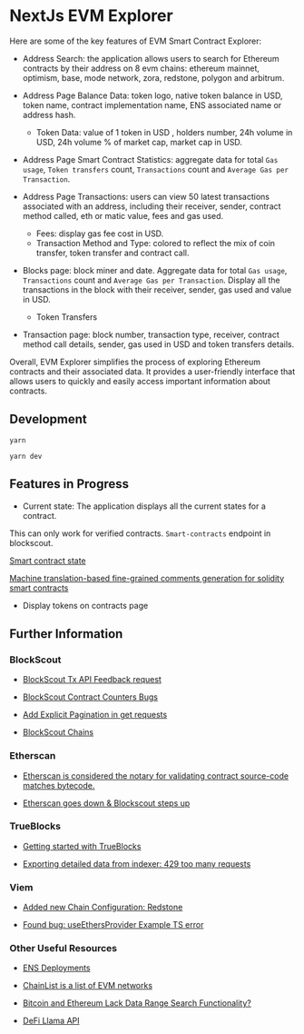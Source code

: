 # NextJs EVM Explorer

Here are some of the key features of EVM Smart Contract Explorer:

- Address Search: the application allows users to search for Ethereum contracts by their address on 8 evm chains: ethereum mainnet, optimism, base, mode network, zora, redstone, polygon and arbitrum.

- Address Page Balance Data: token logo, native token balance in USD, token name, contract implementation name, ENS associated name or address hash.

  - Token Data: value of 1 token in USD , holders number, 24h volume in USD, 24h volume % of market cap, market cap in USD.

- Address Page Smart Contract Statistics: aggregate data for total `Gas usage`, `Token transfers` count, `Transactions` count and `Average Gas per Transaction`.

- Address Page Transactions: users can view 50 latest transactions associated with an address, including their receiver, sender, contract method called, eth or matic value, fees and gas used.

  - Fees: display gas fee cost in USD.
  - Transaction Method and Type: colored to reflect the mix of coin transfer, token transfer and contract call.

- Blocks page: block miner and date. Aggregate data for total `Gas usage`, `Transactions` count and `Average Gas per Transaction`. Display all the transactions in the block with their receiver, sender, gas used and value in USD.

  - Token Transfers

- Transaction page: block number, transaction type, receiver, contract method call details, sender, gas used in USD and token transfers details.

Overall, EVM Explorer simplifies the process of exploring Ethereum contracts and their associated data. It provides a user-friendly interface that allows users to quickly and easily access important information about contracts.

## Development

`yarn`

`yarn dev`

## Features in Progress

- Current state: The application displays all the current states for a contract.

This can only work for verified contracts. `Smart-contracts` endpoint in blockscout.

[Smart contract state](https://ethereum.stackexchange.com/questions/159456/extract-read-write-set-of-state-variables-from-a-smart-contract)

[Machine translation-based fine-grained comments generation for solidity smart contracts](https://www.sciencedirect.com/science/article/abs/pii/S0950584922001744)

- Display tokens on contracts page

## Further Information

### BlockScout

- [BlockScout Tx API Feedback request](https://blockscout.canny.io/feedback/p/what-is-the-meaning-behind-tx-api-outputs)

- [BlockScout Contract Counters Bugs](https://blockscout.canny.io/feedback/p/contract-counters-bugs)

- [Add Explicit Pagination in get requests](https://blockscout.canny.io/feature-requests/p/add-explicit-pagination-in-get-requests)

- [BlockScout Chains](https://www.blockscout.com/chains-and-projects)

### Etherscan

- [Etherscan is considered the notary for validating contract source-code matches bytecode.](https://x.com/dmihal/status/1791622407653904880)

- [Etherscan goes down & Blockscout steps up](https://www.blog.blockscout.com/blockscout-news-april-2024/)

### TrueBlocks

- [Getting started with TrueBlocks](https://github.com/TrueBlocks/trueblocks-core/issues/3700)

- [Exporting detailed data from indexer: 429 too many requests](https://github.com/TrueBlocks/trueblocks-core/issues/3703)

### Viem

- [Added new Chain Configuration: Redstone](https://github.com/wevm/viem/pull/2315)

- [Found bug: useEthersProvider Example TS error](https://github.com/wevm/wagmi/issues/3923)

### Other Useful Resources

- [ENS Deployments](https://docs.ens.domains/learn/deployments)

- [ChainList is a list of EVM networks](https://chainlist.org/)

- [Bitcoin and Ethereum Lack Data Range Search Functionality?](https://ingeun92.medium.com/bitcoin-and-ethereum-lack-data-range-search-functionality-41acfa1f5279)

- [DeFi Llama API](https://defillama.com/docs/api)
